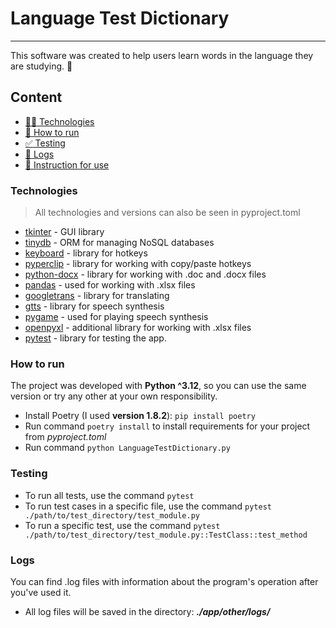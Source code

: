 # Language Test Dictionary
___

This software was created to help users learn words in the language they are studying. :orange_book:


## Content

- [:man_technologist: Technologies](#Technologies)
- [:rocket: How to run](#How-to-run)
- [:white_check_mark: Testing](#Testing)
- [:page_with_curl: Logs](#Logs)
- [:scroll: Instruction for use](./app/other/instruction/instruction.pdf)

### Technologies

> All technologies and versions can also be seen in pyproject.toml

- [tkinter](https://docs.python.org/3/library/tkinter.html) - GUI library
- [tinydb](https://tinydb.readthedocs.io/en/latest/) - ORM for managing NoSQL databases
- [keyboard](https://pypi.org/project/keyboard/) - library for hotkeys
- [pyperclip](https://pypi.org/project/pyperclip/) - library for working with copy/paste hotkeys
- [python-docx](https://python-docx.readthedocs.io/en/latest/) - library for working with .doc and .docx files
- [pandas](https://pandas.pydata.org/) - used for working with .xlsx files
- [googletrans](https://pypi.org/project/googletrans/) - library for translating
- [gtts](https://pypi.org/project/gTTS/) - library for speech synthesis
- [pygame](https://www.pygame.org/news) - used for playing speech synthesis
- [openpyxl](https://openpyxl.readthedocs.io/en/stable/) - additional library for working with .xlsx files
- [pytest](https://docs.pytest.org/en/8.0.x/) - library for testing the app.

### How to run

The project was developed with **Python ^3.12**, so you can use the same version or try any other at your own responsibility.

- Install Poetry (I used **version 1.8.2**): `pip install poetry`
- Run command `poetry install` to install requirements for your project from _pyproject.toml_
- Run command `python LanguageTestDictionary.py`

### Testing

- To run all tests, use the command `pytest`
- To run test cases in a specific file, use the command `pytest ./path/to/test_directory/test_module.py`
- To run a specific test, use the command `pytest ./path/to/test_directory/test_module.py::TestClass::test_method`

### Logs

You can find .log files with information about the program's operation after you've used it.
- All log files will be saved in the directory: **_./app/other/logs/_**
